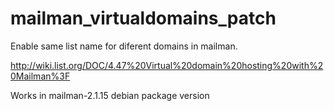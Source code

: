 # mailman_virtualdomains_patch
Enable same list name for diferent domains in mailman.

http://wiki.list.org/DOC/4.47%20Virtual%20domain%20hosting%20with%20Mailman%3F


Works in mailman-2.1.15 debian package version
